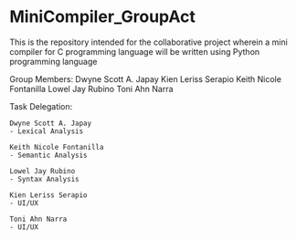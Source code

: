 # MiniCompiler_GroupAct
This is the repository intended for the collaborative project wherein a mini compiler for C programming language will be written using Python programming language

Group Members: 
    Dwyne Scott A. Japay
    Kien Leriss Serapio
    Keith Nicole Fontanilla
    Lowel Jay Rubino 
    Toni Ahn Narra

Task Delegation:

    Dwyne Scott A. Japay
    - Lexical Analysis

    Keith Nicole Fontanilla 
    - Semantic Analysis

    Lowel Jay Rubino 
    - Syntax Analysis

    Kien Leriss Serapio 
    - UI/UX

    Toni Ahn Narra
    - UI/UX
